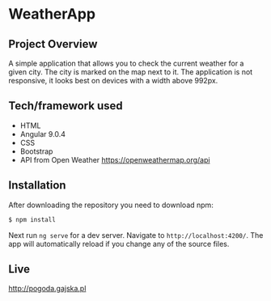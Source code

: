 # WeatherApp

## Project Overview

A simple application that allows you to check the current weather for a given city. The city is marked on the map next to it. The application is not responsive, it looks best on devices with a width above 992px.

## Tech/framework used

 - HTML
 - Angular 9.0.4
 - CSS
 - Bootstrap
 - API from Open Weather https://openweathermap.org/api
 
## Installation

After downloading the repository you need to download npm:
```sh
$ npm install
```
Next run `ng serve` for a dev server. Navigate to `http://localhost:4200/`. The app will automatically reload if you change any of the source files.

## Live

http://pogoda.gajska.pl

